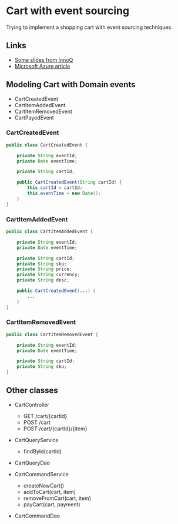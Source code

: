 # Cart with event sourcing

Trying to implement a shopping cart with event sourcing techniques.

## Links

* [Some slides from InnoQ](https://de.slideshare.net/mploed/event-sourcing-einfuhrung-und-best-practices)
* [Microsoft Azure article](https://docs.microsoft.com/en-us/azure/architecture/patterns/event-sourcing)

## Modeling Cart with Domain events

* CartCreatedEvent
* CartItemAddedEvent
* CartItemRemovedEvent
* CartPayedEvent

### CartCreatedEvent

```java
public class CartCreatedEvent {

    private String eventId;
    private Date eventTime;

    private String cartId;

    public CartCreatedEvent(String cartId) {
        this.cartId = cartId;
        this.eventTime = new Date();
    }
}

```

### CartItemAddedEvent

```java
public class CartItemAddedEvent {

    private String eventId;
    private Date eventTime;

    private String cartId;
    private String sku;
    private String price;
    private String currency;
    private String desc;

    public CartCreatedEvent(...) {
        ...
    }
}

```

### CartItemRemovedEvent

```java
public class CartItemRemovedEvent {

    private String eventId;
    private Date eventTime;

    private String cartId;
    private String sku;
}
```

## Other classes

* CartController
  * GET /cart/{cartId}
  * POST /cart
  * POST /cart/{cartId}/{item}

* CartQueryService
  * findById(cartId)

* CartQueryDao

* CartCommandService
  * createNewCart()
  * addToCart(cart, item)
  * removeFromCart(cart, item)
  * payCart(cart, payment)

* CartCommandDao



